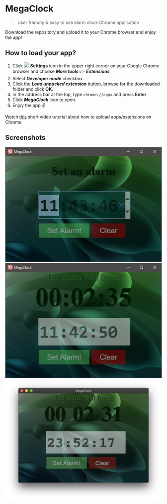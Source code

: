 # MegaClock
>User friendly & easy to use alarm clock Chrome application

Download the repository and upload it to your Chrome browser and enjoy the app!

## How to load your app?

1. Click ![](https://storage.googleapis.com/support-kms-prod/5C6FB52C8BBB2C12DC89B5F42F16B9B5E9CF) **Settings** icon in the upper right corner on your Google Chrome browser and choose __*More tools*__ :point_right: __*Extensions*__
2. Select __*Developer mode*__ checkbox.
3. Click the __*Load unpacked extension*__ button, browse for the downloaded folder and click **OK**.
4. In the address bar at the top, type `chrome://apps` and press **Enter**.
5. Click __*MegaClock*__ icon to open.
6. Enjoy the app :v:

Watch [this](https://www.youtube.com/watch?v=a9sQMWgivDc) short video tutorial about how to upload apps/extensions on Chrome

## Screenshots
![](https://github.com/Mikheil-A/MegaClock/blob/master/Screenshots/1.png)
![](https://github.com/Mikheil-A/MegaClock/blob/master/Screenshots/2.png)
![](https://github.com/Mikheil-A/MegaClock/blob/master/Screenshots/macOS3.png)

